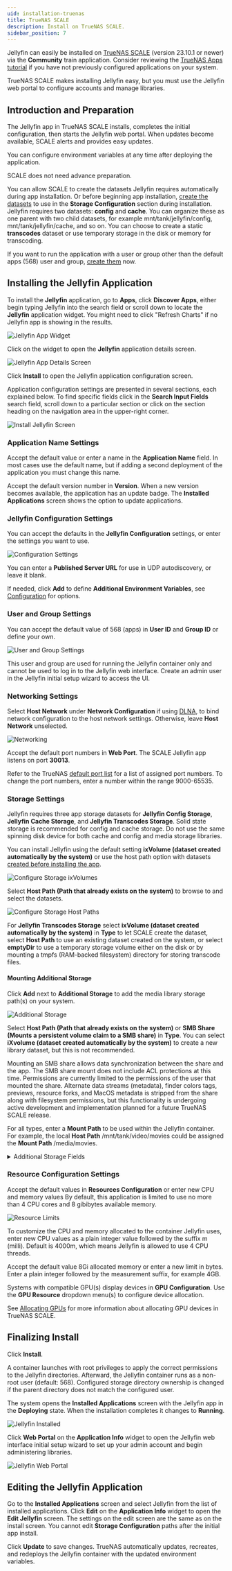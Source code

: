 ```yaml
---
uid: installation-truenas
title: TrueNAS SCALE
description: Install on TrueNAS SCALE.
sidebar_position: 7
---
```


Jellyfin can easily be installed on [TrueNAS SCALE](https://www.truenas.com/truenas-scale/) (version 23.10.1 or newer) via the **Community** train application. Consider reviewing the [TrueNAS Apps tutorial](https://www.truenas.com/docs/scale/scaletutorials/apps/) if you have not previously configured applications on your system.

TrueNAS SCALE makes installing Jellyfin easy, but you must use the Jellyfin web portal to configure accounts and manage libraries.

## Introduction and Preparation

The Jellyfin app in TrueNAS SCALE installs, completes the initial configuration, then starts the Jellyfin web portal.
When updates become available, SCALE alerts and provides easy updates.

You can configure environment variables at any time after deploying the application.

SCALE does not need advance preparation.

You can allow SCALE to create the datasets Jellyfin requires automatically during app installation.
Or before beginning app installation, [create the datasets](https://www.truenas.com/docs/scale/scaletutorials/storage/datasets/datasetsscale/) to use in the **Storage Configuration** section during installation.
Jellyfin requires two datasets: **config** and **cache**.
You can organize these as one parent with two child datasets, for example mnt/tank/jellyfin/config, mnt/tank/jellyfin/cache, and so on.
You can choose to create a static **transcodes** dataset or use temporary storage in the disk or memory for transcoding.

If you want to run the application with a user or group other than the default apps (568) user and group, [create them](https://www.truenas.com/docs/scale/scaletutorials/credentials/managelocalusersscale/) now.

## Installing the Jellyfin Application

To install the **Jellyfin** application, go to **Apps**, click **Discover Apps**, either begin typing Jellyfin into the search field or scroll down to locate the **Jellyfin** application widget. You might need to click "Refresh Charts" if no Jellyfin app is showing in the results.

![Jellyfin App Widget](/images/docs/install-truenas-1.png)

Click on the widget to open the **Jellyfin** application details screen.

![Jellyfin App Details Screen](/images/docs/install-truenas-2.png)

Click **Install** to open the Jellyfin application configuration screen.

Application configuration settings are presented in several sections, each explained below.
To find specific fields click in the **Search Input Fields** search field, scroll down to a particular section or click on the section heading on the navigation area in the upper-right corner.

![Install Jellyfin Screen](/images/docs/install-truenas-3.png)

### Application Name Settings

Accept the default value or enter a name in the **Application Name** field.
In most cases use the default name, but if adding a second deployment of the application you must change this name.

Accept the default version number in **Version**.
When a new version becomes available, the application has an update badge.
The **Installed Applications** screen shows the option to update applications.

### Jellyfin Configuration Settings

You can accept the defaults in the **Jellyfin Configuration** settings, or enter the settings you want to use.

![Configuration Settings](/images/docs/install-truenas-6.png)

You can enter a **Published Server URL** for use in UDP autodiscovery, or leave it blank.

If needed, click **Add** to define **Additional Environment Variables**, see [Configuration](https://jellyfin.org/docs/general/administration/configuration/) for options.

### User and Group Settings

You can accept the default value of 568 (apps) in **User ID** and **Group ID** or define your own.

![User and Group Settings](/images/docs/install-truenas-7.png)

This user and group are used for running the Jellyfin container only and cannot be used to log in to the Jellyfin web interface.
Create an admin user in the Jellyfin initial setup wizard to access the UI.

### Networking Settings

Select **Host Network** under **Network Configuration** if using [DLNA](/docs/general/networking/dlna/), to bind network configuration to the host network settings.
Otherwise, leave **Host Network** unselected.

![Networking](/images/docs/install-truenas-8.png)

Accept the default port numbers in **Web Port**.
The SCALE Jellyfin app listens on port **30013**.

Refer to the TrueNAS [default port list](https://www.truenas.com/docs/references/defaultports/) for a list of assigned port numbers.
To change the port numbers, enter a number within the range 9000-65535.

### Storage Settings

Jellyfin requires three app storage datasets for **Jellyfin Config Storage**, **Jellyfin Cache Storage**, and **Jellyfin Transcodes Storage**.
Solid state storage is recommended for config and cache storage.
Do not use the same spinning disk device for both cache and config and media storage libraries.

You can install Jellyfin using the default setting **ixVolume (dataset created automatically by the system)** or use the host path option with datasets [created before installing the app](#introduction-and-preparation).

![Configure Storage ixVolumes](/images/docs/install-truenas-9.png)

Select **Host Path (Path that already exists on the system)** to browse to and select the datasets.

![Configure Storage Host Paths](/images/docs/install-truenas-10.png)

For **Jellyfin Transcodes Storage** select **ixVolume (dataset created automatically by the system)** in **Type** to let SCALE create the dataset, select **Host Path** to use an existing dataset created on the system, or select **emptyDir** to use a temporary storage volume either on the disk or by mounting a tmpfs (RAM-backed filesystem) directory for storing transcode files.

#### Mounting Additional Storage

Click **Add** next to **Additional Storage** to add the media library storage path(s) on your system.

![Additional Storage](/images/docs/install-truenas-11.png)

Select **Host Path (Path that already exists on the system)** or **SMB Share (Mounts a persistent volume claim to a SMB share)** in **Type**.
You can select **iXvolume (dataset created automatically by the system)** to create a new library dataset, but this is not recommended.

Mounting an SMB share allows data synchronization between the share and the app.
The SMB share mount does not include ACL protections at this time. Permissions are currently limited to the permissions of the user that mounted the share. Alternate data streams (metadata), finder colors tags, previews, resource forks, and MacOS metadata is stripped from the share along with filesystem permissions, but this functionality is undergoing active development and implementation planned for a future TrueNAS SCALE release.

For all types, enter a **Mount Path** to be used within the Jellyfin container.
For example, the local **Host Path** /mnt/tank/video/movies could be assigned the **Mount Path** /media/movies.

<details>
  <summary>Additional Storage Fields</summary>

  <table>
    <thead>
      <tr>
        <th>Type</th>
        <th>Field</th>
        <th>Description</th>
      </tr>
    </thead>
    <tbody>
      <tr>
        <td>All</td>
        <td>Mount Path</td>
        <td>The virtual path to mount the storage within the container.</td>
      </tr>
      <tr>
        <td>Host Path</td>
        <td>Host Path</td>
        <td>The local path to an existing dataset on the System.</td>
      </tr>
      <tr>
        <td>ixVolume</td>
        <td>Dataset Name</td>
        <td>The name for the dataset the system creates.</td>
      </tr>
      <tr>
        <td>SMB Share</td>
        <td>Server</td>
        <td>The server for the SMB share.</td>
      </tr>
      <tr>
        <td>SMB Share</td>
        <td>Share</td>
        <td>The name of the share.</td>
      </tr>
      <tr>
        <td>SMB Share</td>
        <td>Domain (Optional)</td>
        <td>The domain for the SMB share.</td>
      </tr>
      <tr>
        <td>SMB Share</td>
        <td>Username</td>
        <td>The user name used to access the SMB share.</td>
      </tr>
      <tr>
        <td>SMB Share</td>
        <td>Password</td>
        <td>The password for the SMB share user.</td>
      </tr>
      <tr>
        <td>SMB Share</td>
        <td>Size (in Gi)</td>
        <td>The quota size for the share volume. You can edit the size after deploying the application if you need to increase the storage volume capacity for the share.</td>
      </tr>
    </tbody>
  </table>
</details>

### Resource Configuration Settings

Accept the default values in **Resources Configuration** or enter new CPU and memory values
By default, this application is limited to use no more than 4 CPU cores and 8 gibibytes available memory.

![Resource Limits](/images/docs/install-truenas-12.png)

To customize the CPU and memory allocated to the container Jellyfin uses, enter new CPU values as a plain integer value followed by the suffix m (milli).
Default is 4000m, which means Jellyfin is allowed to use 4 CPU threads.

Accept the default value 8Gi allocated memory or enter a new limit in bytes.
Enter a plain integer followed by the measurement suffix, for example 4GB.

Systems with compatible GPU(s) display devices in **GPU Configuration**.
Use the **GPU Resource** dropdown menu(s) to configure device allocation.

See [Allocating GPUs](https://www.truenas.com/docs/scale/scaletutorials/apps/#allocating-gpu) for more information about allocating GPU devices in TrueNAS SCALE.

## Finalizing Install

Click **Install**.

A container launches with root privileges to apply the correct permissions to the Jellyfin directories.
Afterward, the Jellyfin container runs as a non-root user (default: 568).
Configured storage directory ownership is changed if the parent directory does not match the configured user.

The system opens the **Installed Applications** screen with the Jellyfin app in the **Deploying** state.
When the installation completes it changes to **Running**.

![Jellyfin Installed](/images/docs/install-truenas-4.png)

Click **Web Portal** on the **Application Info** widget to open the Jellyfin web interface initial setup wizard to set up your admin account and begin administering libraries.

![Jellyfin Web Portal](/images/docs/install-truenas-5.png)

## Editing the Jellyfin Application

Go to the **Installed Applications** screen and select Jellyfin from the list of installed applications.
Click **Edit** on the **Application Info** widget to open the **Edit Jellyfin** screen.
The settings on the edit screen are the same as on the install screen.
You cannot edit **Storage Configuration** paths after the initial app install.

Click **Update** to save changes.
TrueNAS automatically updates, recreates, and redeploys the Jellyfin container with the updated environment variables.
